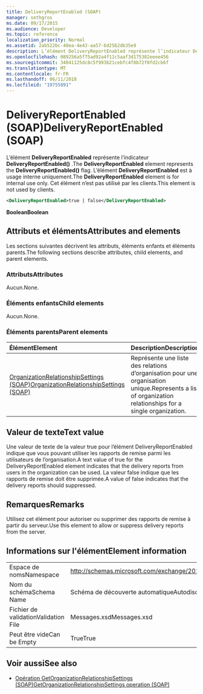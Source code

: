 ```yaml
---
title: DeliveryReportEnabled (SOAP)
manager: sethgros
ms.date: 09/17/2015
ms.audience: Developer
ms.topic: reference
localization_priority: Normal
ms.assetid: 2ab522bc-40ea-4e43-aa57-6d2562db35e9
description: L’élément DeliveryReportEnabled représente l’indicateur DeliveryReportEnabled(). L’élément DeliveryReportEnabled est à usage interne uniquement. Cet élément n’est pas utilisé par les clients.
ms.openlocfilehash: 089256a5f75ad92a4f11c5aaf3d175382eeee456
ms.sourcegitcommit: 34041125dc8c5f993b21cebfc4f8b72f0fd2cb6f
ms.translationtype: MT
ms.contentlocale: fr-FR
ms.lasthandoff: 06/11/2018
ms.locfileid: "19755891"
---
```

# <a name="deliveryreportenabled-soap"></a><span data-ttu-id="9bb33-105">DeliveryReportEnabled (SOAP)</span><span class="sxs-lookup"><span data-stu-id="9bb33-105">DeliveryReportEnabled (SOAP)</span></span>

<span data-ttu-id="9bb33-106">L’élément **DeliveryReportEnabled** représente l’indicateur **DeliveryReportEnabled()** .</span><span class="sxs-lookup"><span data-stu-id="9bb33-106">The **DeliveryReportEnabled** element represents the **DeliveryReportEnabled()** flag.</span></span> <span data-ttu-id="9bb33-107">L’élément **DeliveryReportEnabled** est à usage interne uniquement.</span><span class="sxs-lookup"><span data-stu-id="9bb33-107">The **DeliveryReportEnabled** element is for internal use only.</span></span> <span data-ttu-id="9bb33-108">Cet élément n’est pas utilisé par les clients.</span><span class="sxs-lookup"><span data-stu-id="9bb33-108">This element is not used by clients.</span></span> 
  
```XML
<DeliveryReportEnabled>true | false</DeliveryReportEnabled>
```

 <span data-ttu-id="9bb33-109">**Boolean**</span><span class="sxs-lookup"><span data-stu-id="9bb33-109">**Boolean**</span></span>
## <a name="attributes-and-elements"></a><span data-ttu-id="9bb33-110">Attributs et éléments</span><span class="sxs-lookup"><span data-stu-id="9bb33-110">Attributes and elements</span></span>

<span data-ttu-id="9bb33-111">Les sections suivantes décrivent les attributs, éléments enfants et éléments parents.</span><span class="sxs-lookup"><span data-stu-id="9bb33-111">The following sections describe attributes, child elements, and parent elements.</span></span>
  
### <a name="attributes"></a><span data-ttu-id="9bb33-112">Attributs</span><span class="sxs-lookup"><span data-stu-id="9bb33-112">Attributes</span></span>

<span data-ttu-id="9bb33-113">Aucun.</span><span class="sxs-lookup"><span data-stu-id="9bb33-113">None.</span></span>
  
### <a name="child-elements"></a><span data-ttu-id="9bb33-114">Éléments enfants</span><span class="sxs-lookup"><span data-stu-id="9bb33-114">Child elements</span></span>

<span data-ttu-id="9bb33-115">Aucun.</span><span class="sxs-lookup"><span data-stu-id="9bb33-115">None.</span></span>
  
### <a name="parent-elements"></a><span data-ttu-id="9bb33-116">Éléments parents</span><span class="sxs-lookup"><span data-stu-id="9bb33-116">Parent elements</span></span>

|<span data-ttu-id="9bb33-117">**Élément**</span><span class="sxs-lookup"><span data-stu-id="9bb33-117">**Element**</span></span>|<span data-ttu-id="9bb33-118">**Description**</span><span class="sxs-lookup"><span data-stu-id="9bb33-118">**Description**</span></span>|
|:-----|:-----|
|[<span data-ttu-id="9bb33-119">OrganizationRelationshipSettings (SOAP)</span><span class="sxs-lookup"><span data-stu-id="9bb33-119">OrganizationRelationshipSettings (SOAP)</span></span>](organizationrelationshipsettings-soap.md) <br/> |<span data-ttu-id="9bb33-120">Représente une liste des relations d’organisation pour une organisation unique.</span><span class="sxs-lookup"><span data-stu-id="9bb33-120">Represents a list of organization relationships for a single organization.</span></span>  <br/> |
   
## <a name="text-value"></a><span data-ttu-id="9bb33-121">Valeur de texte</span><span class="sxs-lookup"><span data-stu-id="9bb33-121">Text value</span></span>

<span data-ttu-id="9bb33-122">Une valeur de texte de la valeur true pour l’élément DeliveryReportEnabled indique que vous pouvant utiliser les rapports de remise parmi les utilisateurs de l’organisation.</span><span class="sxs-lookup"><span data-stu-id="9bb33-122">A text value of true for the DeliveryReportEnabled element indicates that the delivery reports from users in the organization can be used.</span></span> <span data-ttu-id="9bb33-123">La valeur false indique que les rapports de remise doit être supprimée.</span><span class="sxs-lookup"><span data-stu-id="9bb33-123">A value of false indicates that the delivery reports should suppressed.</span></span>
  
## <a name="remarks"></a><span data-ttu-id="9bb33-124">Remarques</span><span class="sxs-lookup"><span data-stu-id="9bb33-124">Remarks</span></span>

<span data-ttu-id="9bb33-125">Utilisez cet élément pour autoriser ou supprimer des rapports de remise à partir du serveur.</span><span class="sxs-lookup"><span data-stu-id="9bb33-125">Use this element to allow or suppress delivery reports from the server.</span></span>
  
## <a name="element-information"></a><span data-ttu-id="9bb33-126">Informations sur l'élément</span><span class="sxs-lookup"><span data-stu-id="9bb33-126">Element information</span></span>

|||
|:-----|:-----|
|<span data-ttu-id="9bb33-127">Espace de noms</span><span class="sxs-lookup"><span data-stu-id="9bb33-127">Namespace</span></span>  <br/> |http://schemas.microsoft.com/exchange/2010/Autodiscover  <br/> |
|<span data-ttu-id="9bb33-128">Nom du schéma</span><span class="sxs-lookup"><span data-stu-id="9bb33-128">Schema Name</span></span>  <br/> |<span data-ttu-id="9bb33-129">Schéma de découverte automatique</span><span class="sxs-lookup"><span data-stu-id="9bb33-129">Autodiscover schema</span></span>  <br/> |
|<span data-ttu-id="9bb33-130">Fichier de validation</span><span class="sxs-lookup"><span data-stu-id="9bb33-130">Validation File</span></span>  <br/> |<span data-ttu-id="9bb33-131">Messages.xsd</span><span class="sxs-lookup"><span data-stu-id="9bb33-131">Messages.xsd</span></span>  <br/> |
|<span data-ttu-id="9bb33-132">Peut être vide</span><span class="sxs-lookup"><span data-stu-id="9bb33-132">Can be Empty</span></span>  <br/> |<span data-ttu-id="9bb33-133">True</span><span class="sxs-lookup"><span data-stu-id="9bb33-133">True</span></span>  <br/> |
   
## <a name="see-also"></a><span data-ttu-id="9bb33-134">Voir aussi</span><span class="sxs-lookup"><span data-stu-id="9bb33-134">See also</span></span>

- [<span data-ttu-id="9bb33-135">Opération GetOrganizationRelationshipSettings (SOAP)</span><span class="sxs-lookup"><span data-stu-id="9bb33-135">GetOrganizationRelationshipSettings operation (SOAP)</span></span>](getorganizationrelationshipsettings-operation-soap.md)

